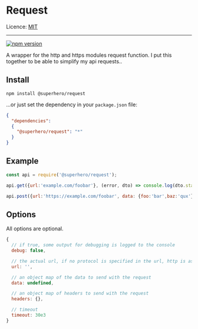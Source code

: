 # Request

Licence: [MIT](https://opensource.org/licenses/MIT)

---

[![npm version](https://badge.fury.io/js/%40superhero%2Frequest.svg)](https://badge.fury.io/js/%40superhero%2Frequest)

A wrapper for the http and https modules request function. I put this together to be able to simplify my api requests..

## Install

`npm install @superhero/request`

...or just set the dependency in your `package.json` file:

```json
{
  "dependencies":
  {
    "@superhero/request": "*"
  }
}
```

## Example

```javascript
const api = require('@superhero/request');

api.get({url:'example.com/foobar'}, (error, dto) => console.log(dto.status, dto.data));

api.post({url:'https://example.com/foobar', data: {foo:'bar',baz:'qux'}}, console.log);
```

## Options

All options are optional.

```javascript
{
  // if true, some output for debugging is logged to the console
  debug: false,

  // the actual url, if no protocol is specified in the url, http is assumed
  url: '',

  // an object map of the data to send with the request
  data: undefined,

  // an object map of headers to send with the request
  headers: {},

  // timeout
  timeout: 30e3
}
```
